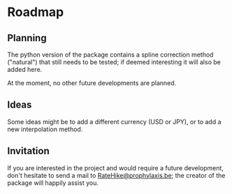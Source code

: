 # Roadmap

## Planning
The python version of the package contains a spline correction method
("natural") that still needs to be tested; if deemed interesting it
will also be added here.

At the moment, no other future developments are planned. 

## Ideas
Some ideas might be to add a different currency (USD or JPY), or to
add a new interpolation method.

## Invitation
If you are
interested in the project and would require a future development,
don't hesitate to send a mail to RateHike@prophylaxis.be; the creator
of the package will happily assist you.

